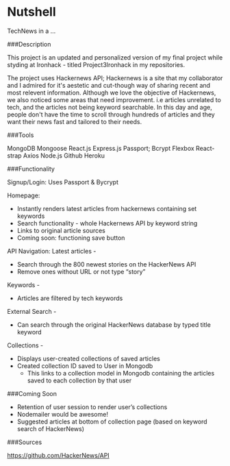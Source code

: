 # Nutshell
TechNews in a ...

###Description

This project is an updated and personalized version of my final project while styding at Ironhack - titled Project3Ironhack in my repositories. 

The project uses Hackernews API; Hackernews is a site that my collaborator and I admired for it's aestetic and cut-though way of sharing recent and most relevent information.
Although we love the objective of Hackernews, we also noticed some areas that need improvement. i.e articles unrelated to tech, and the articles not being keyword searchable. 
In this day and age, people don't have the time to scroll through hundreds of articles and they want their news fast and tailored to their needs.

###Tools

MongoDB
Mongoose
React.js
Express.js
Passport; Bcrypt
Flexbox
React-strap
Axios
Node.js
Github
Heroku

###Functionality

Signup/Login:
Uses Passport & Bycrypt

Homepage:
  - Instantly renders latest articles from hackernews containing set keywords
  - Search functionality - whole Hackernews API by keyword string
  - Links to original article sources
  - Coming soon: functioning save button

API Navigation:
Latest articles - 
  - Search through the 800 newest stories on the HackerNews API
  - Remove ones without URL or not type “story”
  
Keywords - 
  - Articles are filtered by tech keywords

External Search -
  - Can search through the original HackerNews database by typed title keyword

Collections - 
  - Displays user-created collections of saved articles
  - Created collection ID saved to User in Mongodb
    - This links to a collection model in Mongodb containing the articles saved to each collection by that user
    
    
###Coming Soon

 - Retention of user session to render user’s collections
 - Nodemailer would be awesome!
 - Suggested articles at bottom of collection page (based on keyword search of HackerNews)
 
 ###Sources
 
 https://github.com/HackerNews/API




